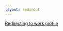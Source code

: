 ```yaml
---
layout: redirout
---
```


<a href="https://www.linkedin.com/in/kate-mesh/">Redirecting to work profile</a>
